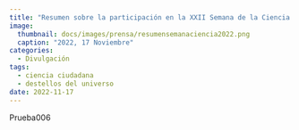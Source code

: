 ```yaml
---
title: "Resumen sobre la participación en la XXII Semana de la Ciencia y la Innova"
image: 
  thumbnail: docs/images/prensa/resumensemanaciencia2022.png
  caption: "2022, 17 Noviembre"
categories:
  - Divulgación
tags:
  - ciencia ciudadana
  - destellos del universo
date: 2022-11-17
---
```


Prueba006

